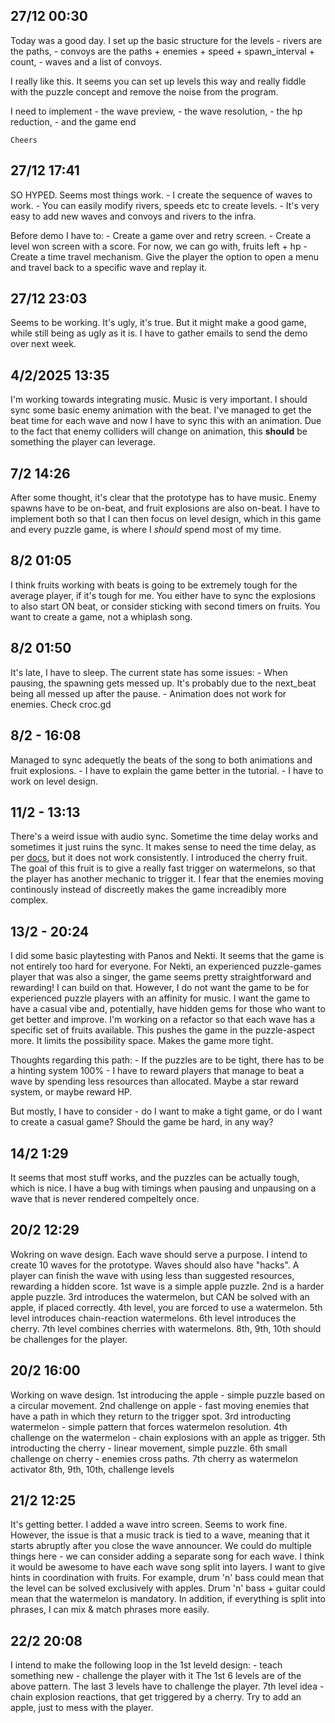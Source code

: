 ## 27/12 00:30

Today was a good day. I set up the basic structure for the levels 
	- rivers are the paths,
	- convoys are the paths + enemies + speed + spawn_interval + count, 
	- waves and a list of convoys.

I really like this. It seems you can set up levels this way and really fiddle with the puzzle concept and remove the noise from the program.

I need to implement 
	- the wave preview,
	- the wave resolution,
	- the hp reduction,
	- and the game end
	
	Cheers
	
## 27/12 17:41

SO HYPED. Seems most things work. 
	- I create the sequence of waves to work. 
	- You can easily modify rivers, speeds etc to create levels.
	- It's very easy to add new waves and convoys and rivers to the infra.

Before demo I have to:
	- Create a game over and retry screen.
	- Create a level won screen with a score. For now, we can go with, fruits left + hp
	- Create a time travel mechanism. Give the player the option to open a menu and travel back to a specific wave and replay it.

## 27/12 23:03

Seems to be working. It's ugly, it's true. But it might make a good game, while still being as ugly as it is. I have to gather emails to send the demo over next week.

## 4/2/2025 13:35

I'm working towards integrating music. Music is very important. I should sync some basic enemy animation with the beat. 
I've managed to get the beat time for each wave and now I have to sync this with an animation. Due to the fact that enemy colliders will change on animation, this **should**
be something the player can leverage.

## 7/2 14:26

After some thought, it's clear that the prototype has to have music. Enemy spawns have to be on-beat, and fruit explosions are also on-beat. I have to implement both
so that I can then focus on level design, which in this game and every puzzle game, is where I _should_ spend most of my time.

## 8/2 01:05

I think fruits working with beats is going to be extremely tough for the average player, if it's tough for me. You either have to sync the explosions to also start ON beat,
or consider sticking with second timers on fruits. You want to create a game, not a whiplash song.

## 8/2 01:50

It's late, I have to sleep. The current state has some issues:
	- When pausing, the spawning gets messed up. It's probably due to the next_beat being all messed up after the pause.
	- Animation does not work for enemies. Check croc.gd
	
## 8/2 - 16:08

Managed to sync adequetly the beats of the song to both animations and fruit explosions.
	- I have to explain the game better in the tutorial.
	- I have to work on level design.

## 11/2 - 13:13

There's a weird issue with audio sync. Sometime the time delay works and sometimes it just ruins the sync. It makes sense to need the time delay, as per [docs](https://docs.godotengine.org/en/stable/tutorials/audio/sync_with_audio.html), but it does not work consistently.
I introduced the cherry fruit. The goal of this fruit is to give a really fast trigger on watermelons, so that the player has another mechanic to trigger it.
I fear that the enemies moving continously instead of discreetly makes the game increadibly more complex.

## 13/2 - 20:24

I did some basic playtesting with Panos and Nekti. It seems that the game is not entirely too hard for everyone. 
For Nekti, an experienced puzzle-games player that was also a singer, the game seems pretty straightforward and rewarding! I can build on that.
However, I do not want the game to be for experienced puzzle players with an affinity for music. I want the game to have a casual vibe and, potentially, have hidden gems for those who want to get better and improve.
I'm working on a refactor so that each wave has a specific set of fruits available. This pushes the game in the puzzle-aspect more. It limits the possibility space. Makes the game more tight.

Thoughts regarding this path:
	- If the puzzles are to be tight, there has to be a hinting system 100%
	- I have to reward players that manage to beat a wave by spending less resources than allocated. Maybe a star reward system, or maybe reward HP.

But mostly, I have to consider - do I want to make a tight game, or do I want to create a casual game? Should the game be hard, in any way?

## 14/2 1:29

It seems that most stuff works, and the puzzles can be actually tough, which is nice. I have a bug with timings when pausing and unpausing on a wave
that is never rendered compeltely once.

## 20/2 12:29

Wokring on wave design.
Each wave should serve a purpose. I intend to create 10 waves for the prototype. Waves should also have "hacks". 
A player can finish the wave with using less than suggested resources, rewarding a hidden score.
1st wave is a simple apple puzzle.
2nd is a harder apple puzzle.
3rd introduces the watermelon, but CAN be solved with an apple, if placed correctly.
4th level, you are forced to use a watermelon.
5th level introduces chain-reaction watermelons.
6th level introduces the cherry.
7th level combines cherries with watermelons.
8th, 9th, 10th should be challenges for the player.

## 20/2 16:00

Working on wave design.
1st introducing the apple - simple puzzle based on a circular movement.
2nd challenge on apple - fast moving enemies that have a path in which they return to the trigger spot.
3rd introducting watermelon - simple pattern that forces watermelon resolution.
4th challenge on the watermelon - chain explosions with an apple as trigger.
5th introducting the cherry - linear movement, simple puzzle.
6th small challenge on cherry - enemies cross paths.
7th cherry as watermelon activator
8th, 9th, 10th, challenge levels

## 21/2 12:25

It's getting better. 
I added a wave intro screen. Seems to work fine. However, the issue is that a music track is tied to a wave, meaning that it starts abruptly after you close the wave announcer.
We could do multiple things here - we can consider adding a separate song for each wave. I think it would be awesome to have each wave song split into layers. I want to give
hints in coordination with fruits.
For example, drum 'n' bass could mean that the level can be solved exclusively with apples. Drum 'n' bass + guitar could mean that the watermelon is mandatory.
In addition, if everything is split into phrases, I can mix & match phrases more easily.

## 22/2 20:08

I intend to make the following loop in the 1st leveld design:
	- teach something new
	- challenge the player with it
The 1st 6 levels are of the above pattern. The last 3 levels have to challenge the player.
7th level idea - chain explosion reactions, that get triggered by a cherry. Try to add an apple, just to mess with the player.
